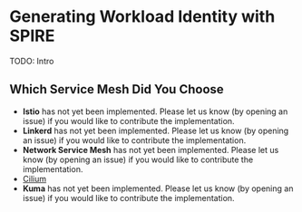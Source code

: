 # Generating Workload Identity with SPIRE

TODO: Intro

## Which Service Mesh Did You Choose

* **Istio** has not yet been implemented. Please let us know (by opening an issue) if you would like to contribute the implementation.
* **Linkerd** has not yet been implemented. Please let us know (by opening an issue) if you would like to contribute the implementation.
* **Network Service Mesh** has not yet been implemented. Please let us know (by opening an issue) if you would like to contribute the implementation.
* [Cilium](spire-cilium.md)
* **Kuma** has not yet been implemented. Please let us know (by opening an issue) if you would like to contribute the implementation.

